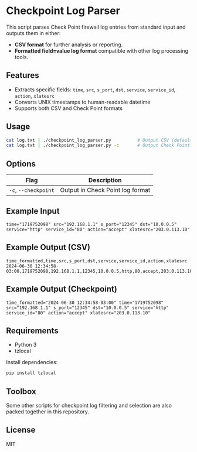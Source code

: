# Checkpoint Log Parser

This script parses Check Point firewall log entries from standard input and outputs them in either:

* **CSV format** for further analysis or reporting.
* **Formatted field=value log format** compatible with other log processing tools.

## Features

* Extracts specific fields: `time`, `src`, `s_port`, `dst`, `service`, `service_id`, `action`, `xlatesrc`
* Converts UNIX timestamps to human-readable datetime
* Supports both CSV and Check Point formats

## Usage

```bash
cat log.txt | ./checkpoint_log_parser.py          # Output CSV (default)
cat log.txt | ./checkpoint_log_parser.py -c       # Output Check Point style
```

## Options

| Flag                 | Description                      |
| -------------------- | -------------------------------- |
| `-c`, `--checkpoint` | Output in Check Point log format |

## Example Input

```
time="1719752098" src="192.168.1.1" s_port="12345" dst="10.0.0.5" service="http" service_id="80" action="accept" xlatesrc="203.0.113.10"
```

## Example Output (CSV)

```
time_formatted,time,src,s_port,dst,service,service_id,action,xlatesrc
2024-06-30 12:34:58-03:00,1719752098,192.168.1.1,12345,10.0.0.5,http,80,accept,203.0.113.10
```

## Example Output (Checkpoint)

```
time_formatted="2024-06-30 12:34:58-03:00" time="1719752098" src="192.168.1.1" s_port="12345" dst="10.0.0.5" service="http" service_id="80" action="accept" xlatesrc="203.0.113.10"
```

## Requirements

* Python 3
* tzlocal

Install dependencies:

```bash
pip install tzlocal
```

## Toolbox

Some other scripts for checkpoint log filtering and selection are also packed together in this repository.

## License

MIT
